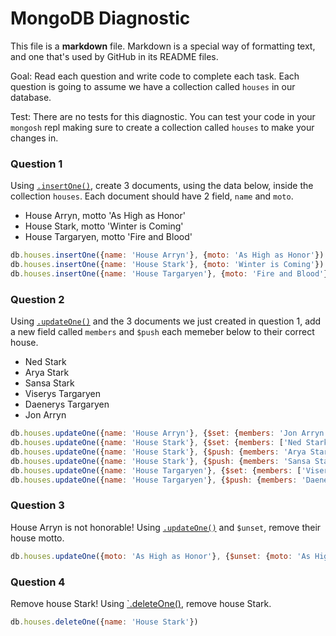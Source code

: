 # MongoDB Diagnostic

This file is a **markdown** file. Markdown is a special way of formatting text, and one that's used by GitHub in its README files.

Goal: Read each question and write code to complete each task. Each question is going to assume we have a collection called `houses` in our database. 

Test: There are no tests for this diagnostic. You can test your code in your `mongosh` repl making sure to create a collection called `houses` to make your changes in.

### Question 1

Using [`.insertOne()`](https://www.mongodb.com/docs/manual/reference/method/db.collection.insertOne/), create 3 documents, using the data below, inside the collection `houses`. Each document should have 2 field, `name` and `moto`.

- House Arryn, motto 'As High as Honor'
- House Stark, motto 'Winter is Coming'
- House Targaryen, motto 'Fire and Blood'

```js
db.houses.insertOne({name: 'House Arryn'}, {moto: 'As High as Honor'})
db.houses.insertOne({name: 'House Stark'}, {moto: 'Winter is Coming'})
db.houses.insertOne({name: 'House Targaryen'}, {moto: 'Fire and Blood'})
```

### Question 2

Using [`.updateOne()`](https://www.mongodb.com/docs/manual/reference/method/db.collection.updateOne/) and the 3 documents we just created in question 1, add a new field called `members` and `$push` each memeber below to their correct house.

- Ned Stark
- Arya Stark
- Sansa Stark
- Viserys Targaryen
- Daenerys Targaryen
- Jon Arryn

```js
db.houses.updateOne({name: 'House Arryn'}, {$set: {members: 'Jon Arryn'}}, {upsert: true})
db.houses.updateOne({name: 'House Stark'}, {$set: {members: ['Ned Stark']}}, {upsert: true})
db.houses.updateOne({name: 'House Stark'}, {$push: {members: 'Arya Stark'}})
db.houses.updateOne({name: 'House Stark'}, {$push: {members: 'Sansa Stark'}})
db.houses.updateOne({name: 'House Targaryen'}, {$set: {members: ['Viserys Targaryen']}}, {upsert: true})
db.houses.updateOne({name: 'House Targaryen'}, {$push: {members: 'Daenerys Targaryen'}})
```

### Question 3

House Arryn is not honorable! Using [`.updateOne()`](https://www.mongodb.com/docs/manual/reference/method/db.collection.updateOne/) and `$unset`, remove their house motto.

```js
db.houses.updateOne({moto: 'As High as Honor'}, {$unset: {moto: 'As High as Honor'}})
```

### Question 4

Remove house Stark! Using [`.deleteOne()](https://www.mongodb.com/docs/manual/reference/method/db.collection.deleteOne/), remove house Stark.

```js
db.houses.deleteOne({name: 'House Stark'})
```